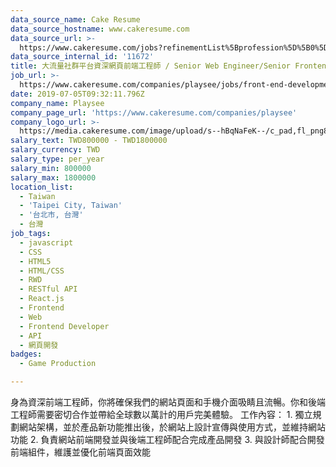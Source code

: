 ```yaml
---
data_source_name: Cake Resume
data_source_hostname: www.cakeresume.com
data_source_url: >-
  https://www.cakeresume.com/jobs?refinementList%5Bprofession%5D%5B0%5D=game-production&range%5Bsalary_range%5D%5Bmin%5D=1000000
data_source_internal_id: '11672'
title: 大流量社群平台資深網頁前端工程師 / Senior Web Engineer/Senior Frontend Engineer(React.js)
job_url: >-
  https://www.cakeresume.com/companies/playsee/jobs/front-end-development-front-end-engineer
date: 2019-07-05T09:32:11.796Z
company_name: Playsee
company_page_url: 'https://www.cakeresume.com/companies/playsee'
company_logo_url: >-
  https://media.cakeresume.com/image/upload/s--hBqNaFeK--/c_pad,fl_png8,h_200,w_200/v1662550102/zu1cnzpjs3xxtuknddzi.png
salary_text: TWD800000 - TWD1800000
salary_currency: TWD
salary_type: per_year
salary_min: 800000
salary_max: 1800000
location_list:
  - Taiwan
  - 'Taipei City, Taiwan'
  - '台北市, 台灣'
  - 台灣
job_tags:
  - javascript
  - CSS
  - HTML5
  - HTML/CSS
  - RWD
  - RESTful API
  - React.js
  - Frontend
  - Web
  - Frontend Developer
  - API
  - 網頁開發
badges:
  - Game Production

---
```


身為資深前端工程師，你將確保我們的網站頁面和手機介面吸睛且流暢。你和後端工程師需要密切合作並帶給全球數以萬計的用戶完美體驗。 工作內容： 1. 獨立規劃網站架構，並於產品新功能推出後，於網站上設計宣傳與使用方式，並維持網站功能 2. 負責網站前端開發並與後端工程師配合完成產品開發 3. 與設計師配合開發前端組件，維護並優化前端頁面效能